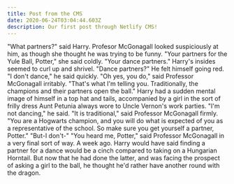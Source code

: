 ```yaml
---
title: Post from the CMS
date: 2020-06-24T03:04:44.603Z
description: Our first post through Netlify CMS!
---
```



"What partners?" said Harry. Profesor McGonagall looked suspiciously at him, as though she thought he was trying to be funny. "Your partners for the Yule Ball, Potter," she said coldly. "Your dance partners." Harry's insides seemed to curl up and shrivel. "Dance partners?" He felt himself going red. "I don't dance," he said quickly. "Oh yes, you do," said Professor McGonagall irritably. "That's what I'm telling you. Traditionally, the champions and their partners open the ball." Harry had a sudden mental image of himself in a top hat and tails, accompanied by a girl in the sort of frilly dress Aunt Petunia always wore to Uncle Vernon's work parties. "I'm not dancing," he said. "It is traditional," said Professor McGonagall firmly. "You are a Hogwarts champion, and you will do what is expected of you as a representative of the school. So make sure you get yourself a partner, Potter." "But-I don't-" "You heard me, Potter," said Professor McGonagall in a very final sort of way. A week ago. Harry would have said finding a partner for a dance would be a cinch compared to taking on a Hungarian Horntail. But now that he had done the latter, and was facing the prospect of asking a girl to the ball, he thought he'd rather have another round with the dragon.